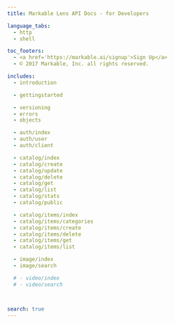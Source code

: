```yaml
---
title: Markable Lens API Docs - for Developers

language_tabs:
  - http
  - shell

toc_footers:
  - <a href='https://markable.ai/signup'>Sign Up</a>
  - © 2017 Markable, Inc. all rights reserved.

includes:
  - introduction

  - gettingstarted

  - versioning
  - errors
  - objects

  - auth/index
  - auth/user
  - auth/client

  - catalog/index
  - catalog/create
  - catalog/update
  - catalog/delete
  - catalog/get
  - catalog/list
  - catalog/stats
  - catalog/public

  - catalog/items/index
  - catalog/items/categories
  - catalog/items/create
  - catalog/items/delete
  - catalog/items/get
  - catalog/items/list

  - image/index
  - image/search

  # - video/index
  # - video/search



search: true
---
```

